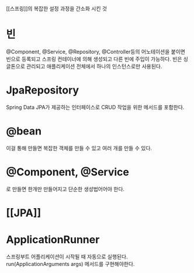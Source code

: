 [[스프링]]의 복잡한 설정 과정을 간소화 시킨 것
# 빈
@Component, @Service, @Repository, @Controller등의 어노테이션을 붙이면 빈으로 등록되고
스프링 컨테이너에 의해 생성되고 다른 빈에 주입이 가능하다.
빈은 싱글톤으로 관리되고 애플리케이션 전체에서 하나의 인스턴스로만 사용된다.

# JpaRepository
Spring Data JPA가 제공하는 인터페이스로 CRUD 작업을 위한 메서드를 포함한다.

# @bean
이걸 통해 만들면 복잡한 객체를 만들 수 있고 여러 개를 만들 수 있다.

# @Component, @Service
로 만들면 한개만 만들어지고 단순한 생성법어어야 한다.

# [[JPA]]

# ApplicationRunner
스프링부트 어플리케이션이 시작될 때 자동으로 실행된다.
run(ApplicationArguments args) 메서드를 구현해야한다.
